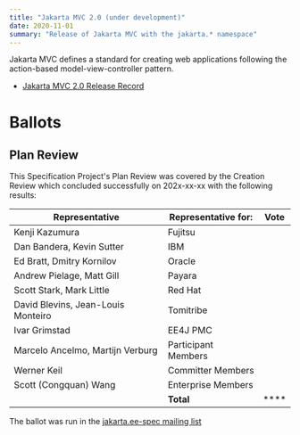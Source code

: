 ```yaml
---
title: "Jakarta MVC 2.0 (under development)"
date: 2020-11-01
summary: "Release of Jakarta MVC with the jakarta.* namespace"
---
```

Jakarta MVC defines a standard for creating web applications following the action-based model-view-controller pattern.

* [Jakarta MVC 2.0 Release Record](https://projects.eclipse.org/projects/ee4j.mvc/releases/2.0)

# Ballots

## Plan Review

This Specification Project's Plan Review was covered by the Creation Review which concluded successfully on 202x-xx-xx with the following results:

| Representative                                 | Representative for: | Vote |
|------------------------------------------------|---------------------|------|
| Kenji Kazumura                                 | Fujitsu             |      |
| Dan Bandera, Kevin Sutter                      | IBM                 |      |
| Ed Bratt, Dmitry Kornilov                      | Oracle              |      |
| Andrew Pielage, Matt Gill                      | Payara              |      |
| Scott Stark, Mark Little                       | Red Hat             |      |
| David Blevins, Jean-Louis Monteiro             | Tomitribe           |      |
| Ivar Grimstad                                  | EE4J PMC            |      |
| Marcelo Ancelmo, Martijn Verburg               | Participant Members |      |
| Werner Keil                                    | Committer Members   |      |
| Scott (Congquan) Wang                          | Enterprise Members  |      |
|                                                | **Total**           | **** |

The ballot was run in the [jakarta.ee-spec mailing list]()
